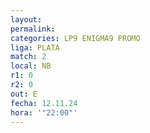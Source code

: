 ```yaml
---
layout: 
permalink: 
categories: LP9 ENIGMA9 PROMO
liga: PLATA
match: 2
local: NB
r1: 0
r2: 0
out: E
fecha: 12.11.24
hora: '"22:00"'
---
```

